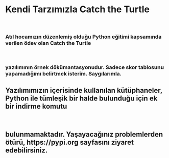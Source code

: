 <h1>Kendi Tarzımızla Catch the Turtle</h1><br/>
<h3><b>Atıl hocamızın düzenlemiş olduğu Python eğitimi kapsamında verilen ödev olan Catch the Turtle</b></h3><br/>
<h3><b>yazılımının örnek dökümantasyonudur. Sadece skor tablosunu yapamadığımı belirtmek isterim. Saygılarımla.</b></h3>
<h2><b>Yazılımımızın içerisinde kullanılan kütüphaneler, Python ile tümleşik bir halde bulunduğu için ek bir indirme komutu</b></h2><br/>
<h2><b>bulunmamaktadır. Yaşayacağınız problemlerden ötürü, https://pypi.org sayfasını ziyaret edebilirsiniz.</b></h2>
